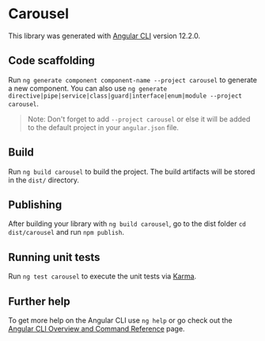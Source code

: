 # Carousel

This library was generated with [Angular CLI](https://github.com/angular/angular-cli) version 12.2.0.

## Code scaffolding

Run `ng generate component component-name --project carousel` to generate a new component. You can also use `ng generate directive|pipe|service|class|guard|interface|enum|module --project carousel`.
> Note: Don't forget to add `--project carousel` or else it will be added to the default project in your `angular.json` file. 

## Build

Run `ng build carousel` to build the project. The build artifacts will be stored in the `dist/` directory.

## Publishing

After building your library with `ng build carousel`, go to the dist folder `cd dist/carousel` and run `npm publish`.

## Running unit tests

Run `ng test carousel` to execute the unit tests via [Karma](https://karma-runner.github.io).

## Further help

To get more help on the Angular CLI use `ng help` or go check out the [Angular CLI Overview and Command Reference](https://angular.io/cli) page.
